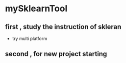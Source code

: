 # mySklearnTool
## first , study the instruction of skleran
* try multi platform
## second , for new project starting 

